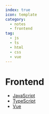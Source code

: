 ```yaml
---
index: true
icon: template
category:
  - notes
  - frontend
tag:
  - js
  - ts
  - html
  - css
  - vue
---
```


# Frontend

- [JavaScript](./js/)
- [TypeScript](./ts/)
- [Vue](./vue/)
